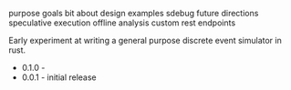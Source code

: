 purpose
goals
bit about design
examples
sdebug
future directions
	speculative execution
	offline analysis
	custom rest endpoints



Early experiment at writing a general purpose discrete event simulator in rust.

* 0.1.0 - 
* 0.0.1 - initial release

